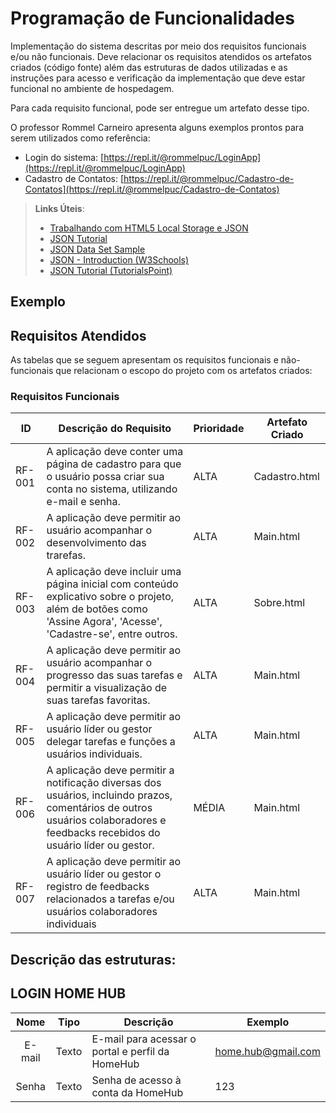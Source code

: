 # Programação de Funcionalidades

Implementação do sistema descritas por meio dos requisitos funcionais e/ou não funcionais. Deve relacionar os requisitos atendidos os artefatos criados (código fonte) além das estruturas de dados utilizadas e as instruções para acesso e verificação da implementação que deve estar funcional no ambiente de hospedagem.

Para cada requisito funcional, pode ser entregue um artefato desse tipo.

O professor Rommel Carneiro apresenta alguns exemplos prontos para serem utilizados como referência:
- Login do sistema: [https://repl.it/@rommelpuc/LoginApp](https://repl.it/@rommelpuc/LoginApp) 
- Cadastro de Contatos: [https://repl.it/@rommelpuc/Cadastro-de-Contatos](https://repl.it/@rommelpuc/Cadastro-de-Contatos)


> **Links Úteis**:
>
> - [Trabalhando com HTML5 Local Storage e JSON](https://www.devmedia.com.br/trabalhando-com-html5-local-storage-e-json/29045)
> - [JSON Tutorial](https://www.w3resource.com/JSON)
> - [JSON Data Set Sample](https://opensource.adobe.com/Spry/samples/data_region/JSONDataSetSample.html)
> - [JSON - Introduction (W3Schools)](https://www.w3schools.com/js/js_json_intro.asp)
> - [JSON Tutorial (TutorialsPoint)](https://www.tutorialspoint.com/json/index.htm)

## Exemplo

## Requisitos Atendidos

As tabelas que se seguem apresentam os requisitos funcionais e não-funcionais que relacionam o escopo do projeto com os artefatos criados:

### Requisitos Funcionais
|ID    | Descrição do Requisito | Prioridade | Artefato Criado |
|------|------------------------|------------|-----------------|
|RF-001| A aplicação deve conter uma página de cadastro para que o usuário possa criar sua conta no sistema, utilizando e-mail e senha. | ALTA | Cadastro.html |
|RF-002| A aplicação deve permitir ao usuário  acompanhar o desenvolvimento das trarefas. | ALTA | Main.html |
|RF-003| A aplicação deve incluir uma página inicial com conteúdo explicativo sobre o projeto, além de botões como 'Assine Agora', 'Acesse', 'Cadastre-se', entre outros. | ALTA | Sobre.html |
|RF-004| A aplicação deve permitir ao usuário acompanhar o progresso das suas tarefas e permitir a visualização de suas tarefas favoritas. | ALTA | Main.html |
|RF-005| A aplicação deve permitir ao usuário líder ou gestor delegar tarefas e funções a usuários individuais. | ALTA | Main.html |
|RF-006| A aplicação deve permitir a notificação diversas dos usuários, incluindo prazos, comentários de outros usuários colaboradores e feedbacks recebidos do usuário líder ou gestor. | MÉDIA | Main.html |
|RF-007| A aplicação deve permitir ao usuário líder ou gestor o registro de feedbacks relacionados a tarefas e/ou usuários colaboradores individuais | ALTA | Main.html |


## Descrição das estruturas:

## LOGIN HOME HUB
|  **Nome**      | **Tipo**          | **Descrição**                             | **Exemplo**                                    |
|:--------------:|-------------------|-------------------------------------------|------------------------------------------------|
| E-mail         | Texto             | E-mail para acessar o portal e perfil da HomeHub                        | home.hub@gmail.com                                  |
| Senha       | Texto             | Senha de acesso à conta da HomeHub                     | 123                           |

